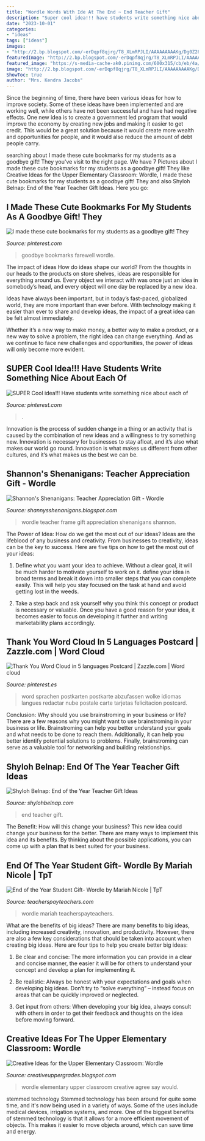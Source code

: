```yaml
---
title: "Wordle Words With Ide At The End ~ End Teacher Gift"
description: "Super cool idea!!! have students write something nice about each of"
date: "2023-10-01"
categories:
- "ideas"
tags: ["ideas"]
images:
- "http://2.bp.blogspot.com/-erDqpf8qjrg/T8_XLmRPJLI/AAAAAAAAAKg/Dg0Z280J1O0/s1600/051.JPG"
featuredImage: "http://2.bp.blogspot.com/-erDqpf8qjrg/T8_XLmRPJLI/AAAAAAAAAKg/Dg0Z280J1O0/s1600/051.JPG"
featured_image: "https://s-media-cache-ak0.pinimg.com/600x315/cb/eb/4a/cbeb4a09cd913c8693f91f0fdad63981.jpg"
image: "http://2.bp.blogspot.com/-erDqpf8qjrg/T8_XLmRPJLI/AAAAAAAAAKg/Dg0Z280J1O0/s1600/051.JPG"
ShowToc: true
author: "Mrs. Kendra Jacobs"
---
```



Since the beginning of time, there have been various ideas for how to improve society. Some of these ideas have been implemented and are working well, while others have not been successful and have had negative effects. One new idea is to create a government led program that would improve the economy by creating new jobs and making it easier to get credit. This would be a great solution because it would create more wealth and opportunities for people, and it would also reduce the amount of debt people carry.

	

		
searching about I made these cute bookmarks for my students as a goodbye gift! They you've visit to the right page. We have 7 Pictures about I made these cute bookmarks for my students as a goodbye gift! They like Creative Ideas for the Upper Elementary Classroom: Wordle, I made these cute bookmarks for my students as a goodbye gift! They and also Shyloh Belnap: End of the Year Teacher Gift Ideas. Here you go:
		
    
## I Made These Cute Bookmarks For My Students As A Goodbye Gift! They

<img loading=lazy src="https://i.pinimg.com/originals/fd/9a/3b/fd9a3bc19d3ab179c253265d0d37be91.jpg" onerror="this.onerror=null;this.src='https://tse4.mm.bing.net/th?id=OIP.Dm2O9wOzw-HNXban_ViRawHaJ4&amp;pid=15.1';" alt="I made these cute bookmarks for my students as a goodbye gift! They">

_Source: pinterest.com_

>goodbye bookmarks farewell wordle. 

	

The impact of ideas
How do ideas shape our world?
From the thoughts in our heads to the products on store shelves, ideas are responsible for everything around us. Every object we interact with was once just an idea in somebody’s head, and every object will one day be replaced by a new idea.

Ideas have always been important, but in today’s fast-paced, globalized world, they are more important than ever before. With technology making it easier than ever to share and develop ideas, the impact of a great idea can be felt almost immediately.

Whether it’s a new way to make money, a better way to make a product, or a new way to solve a problem, the right idea can change everything. And as we continue to face new challenges and opportunities, the power of ideas will only become more evident.

    
## SUPER Cool Idea!!! Have Students Write Something Nice About Each Of

<img loading=lazy src="https://s-media-cache-ak0.pinimg.com/600x315/cb/eb/4a/cbeb4a09cd913c8693f91f0fdad63981.jpg" onerror="this.onerror=null;this.src='https://tse2.mm.bing.net/th?id=OIP.HclXO79jRt0gfbrPwmo9RAHaD4&amp;pid=15.1';" alt="SUPER Cool idea!!! Have students write something nice about each of">

_Source: pinterest.com_

>. 

	

Innovation is the process of sudden change in a thing or an activity that is caused by the combination of new ideas and a willingness to try something new. Innovation is necessary for businesses to stay afloat, and it’s also what makes our world go round. Innovation is what makes us different from other cultures, and it’s what makes us the best we can be.

    
## Shannon&#039;s Shenanigans: Teacher Appreciation Gift - Wordle

<img loading=lazy src="http://2.bp.blogspot.com/-erDqpf8qjrg/T8_XLmRPJLI/AAAAAAAAAKg/Dg0Z280J1O0/s1600/051.JPG" onerror="this.onerror=null;this.src='https://tse2.mm.bing.net/th?id=OIP.E3BDGUy8OB7ENDL0Tr6RSgHaFj&amp;pid=15.1';" alt="Shannon&#039;s Shenanigans: Teacher Appreciation Gift - Wordle">

_Source: shannysshenanigans.blogspot.com_

>wordle teacher frame gift appreciation shenanigans shannon. 

	

The Power of Idea: How do we get the most out of our ideas?
Ideas are the lifeblood of any business and creativity. From businesses to creativity, ideas can be the key to success. Here are five tips on how to get the most out of your ideas:
1. Define what you want your idea to achieve. Without a clear goal, it will be much harder to motivate yourself to work on it. define your idea in broad terms and break it down into smaller steps that you can complete easily. This will help you stay focused on the task at hand and avoid getting lost in the weeds.

2. Take a step back and ask yourself why you think this concept or product is necessary or valuable. Once you have a good reason for your idea, it becomes easier to focus on developing it further and writing marketability plans accordingly.

    
## Thank You Word Cloud In 5 Languages Postcard | Zazzle.com | Word Cloud

<img loading=lazy src="https://i.pinimg.com/736x/3a/e4/92/3ae492270c4fed15ade8c076e6ee06cb.jpg" onerror="this.onerror=null;this.src='https://tse2.mm.bing.net/th?id=OIP.YiS38myT6UUpwONI3REiwAHaHa&amp;pid=15.1';" alt="Thank You Word Cloud in 5 languages Postcard | Zazzle.com | Word cloud">

_Source: pinterest.es_

>word sprachen postkarten postkarte abzufassen wolke idiomas langues redactar nube postale carte tarjetas felicitacion postcard. 

	

Conclusion: Why should you use brainstroming in your business or life?
There are a few reasons why you might want to use brainstroming in your business or life. Brainstroming can help you better understand your goals and what needs to be done to reach them. Additionally, it can help you better identify potential solutions to problems. Finally, brainstroming can serve as a valuable tool for networking and building relationships.

    
## Shyloh Belnap: End Of The Year Teacher Gift Ideas

<img loading=lazy src="http://4.bp.blogspot.com/-eaGab_Qe4co/VVTzLAIiVyI/AAAAAAAAF1M/yi9CEe1Qpzg/s1600/GTUTeacherpreview.jpg" onerror="this.onerror=null;this.src='https://tse2.mm.bing.net/th?id=OIP.L1Qpq3_p1wt1R0CAzuGJFwHaHa&amp;pid=15.1';" alt="Shyloh Belnap: End of the Year Teacher Gift Ideas">

_Source: shylohbelnap.com_

>end teacher gift. 

	

The Benefit: How will this change your business?
This new idea could change your business for the better. There are many ways to implement this idea and its benefits. By thinking about the possible applications, you can come up with a plan that is best suited for your business.

    
## End Of The Year Student Gift- Wordle By Mariah Nicole | TpT

<img loading=lazy src="https://ecdn.teacherspayteachers.com/thumbitem/End-of-the-Year-Student-Gift-Wordle-1250401-1481302792/original-1250401-2.jpg" onerror="this.onerror=null;this.src='https://tse1.mm.bing.net/th?id=OIP.OLuOUQcE6sTfW1dauP62VAAAAA&amp;pid=15.1';" alt="End of the Year Student Gift- Wordle by Mariah Nicole | TpT">

_Source: teacherspayteachers.com_

>wordle mariah teacherspayteachers. 

	

What are the benefits of big ideas?
There are many benefits to big ideas, including increased creativity, innovation, and productivity. However, there are also a few key considerations that should be taken into account when creating big ideas. Here are four tips to help you create better big ideas:
1. Be clear and concise: The more information you can provide in a clear and concise manner, the easier it will be for others to understand your concept and develop a plan for implementing it.

2. Be realistic: Always be honest with your expectations and goals when developing big ideas. Don’t try to “solve everything” – instead focus on areas that can be quickly improved or neglected.

3. Get input from others: When developing your big idea, always consult with others in order to get their feedback and thoughts on the idea before moving forward.

    
## Creative Ideas For The Upper Elementary Classroom: Wordle

<img loading=lazy src="http://4.bp.blogspot.com/-KgdRzyL9IrE/UdWm4Oq8SfI/AAAAAAAAByc/jLjU2lF4j48/s1597/wordle_lazenby_large.PNG" onerror="this.onerror=null;this.src='https://tse4.mm.bing.net/th?id=OIP.qstGsbuPdpSi9KxvqBa6JAHaDo&amp;pid=15.1';" alt="Creative Ideas for the Upper Elementary Classroom: Wordle">

_Source: creativeuppergrades.blogspot.com_

>wordle elementary upper classroom creative agree say would. 

	

stemmed technology
Stemmed technology has been around for quite some time, and it's now being used in a variety of ways. Some of the uses include medical devices, irrigation systems, and more. One of the biggest benefits of stemmed technology is that it allows for a more efficient movement of objects. This makes it easier to move objects around, which can save time and energy.

